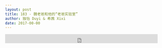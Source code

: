 ```yaml
---
layout: post
title: 183 - 魏老爸和他的“老爸实验室”
author: 独怡 Duyi & 希茜 Xixi
date: 2017-00-00
---
```


<iframe src="https://archive.org/embed/slowchinese_201909/Slow_Chinese_183.mp3" width="500" height="30" frameborder="0" webkitallowfullscreen="true" mozallowfullscreen="true" allowfullscreen></iframe>

